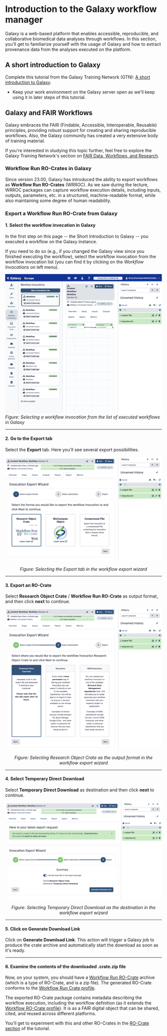# Introduction to the Galaxy workflow manager

Galaxy is a web-based platform that enables accessible, reproducible, and collaborative biomedical data analyses through workflows.  In this section, you'll get to familiarize yourself with the usage of Galaxy and how to extract provenance data from the analyses executed on the platform.

## A short introduction to Galaxy

Complete this tutorial from the Galaxy Training Network (GTN): [A short introduction to Galaxy](https://training.galaxyproject.org/training-material/topics/introduction/tutorials/galaxy-intro-short/tutorial.html).
* Keep your work environment on the Galaxy server open as we'll keep using it in later steps of this tutorial.

## Galaxy and FAIR Workflows

Galaxy embraces the FAIR (Findable, Accessible, Interoperable, Reusable) principles, providing robust support for creating and sharing reproducible workflows.  Also, the Galaxy community has created a very extensive body of training material.

If you're interested in studying this topic further, feel free to explore the Galaxy Training Network's section on [FAIR Data, Workflows, and Research](https://training.galaxyproject.org/training-material/topics/fair/).

### Workflow Run RO-Crates in Galaxy

Since version 23.00, Galaxy has introduced the ability to export workflows as **Workflow Run RO-Crates** (WRROC). As we saw during the lecture, WRROC packages can capture workflow execution details, including inputs, outputs, parameters, etc. in a structured, machine-readable format, while also maintaining some degree of human readability.

### Export a Workflow Run RO-Crate from Galaxy

#### 1. Select the workflow invecation in Galaxy

In the first step on this page -- the Short Introduction to Galaxy -- you executed a workflow on the Galaxy instance.

If you need to do so (e.g., if you changed the Galaxy view since you finished executing the workflow), select the workflow invocation from the workflow invocation list (you can find it by clicking on the *Workflow Invocations* on left menu).

![Selecting a workflow invocation from the Galaxy interface](images/screenshot_select-workflow-invocation.png)
*Figure: Selecting a workflow invocation from the list of executed workflows in Galaxy*

---

#### 2. Go to the **Export** tab

Select the **Export** tab.  Here you'll see several export possibilities.

<p align="center">
    <img src="images/screenshot_export-wizard-1.png" alt="the Export tab selection" />
</p>
<p align="center"><em>Figure: Selecting the Export tab in the workflow export wizard</em></p>

---

#### 3. Export an RO-Crate

Select **Research Object Crate** / **Workflow Run RO-Crate** as output format, and then click **next** to continue.

<p align="center">
    <img src="images/screenshot_export-wizard-2.png" alt="Selecting Research Object Crate as output format" />
</p>
<p align="center"><em>Figure: Selecting Research Object Crate as the output format in the workflow export wizard</em></p>

---

#### 4. Select **Temporary Direct Download**

Select **Temporary Direct Download** as destination and then click **next** to continue.

<p align="center">
    <img src="images/screenshot_export-wizard-3.png" alt="Selecting Temporary Direct Download as destination" />
</p>
<p align="center"><em>Figure: Selecting Temporary Direct Download as the destination in the workflow export wizard</em></p>

---

#### 5. Click on **Generate Download Link**

Click on **Generate Download Link**.  This action will trigger a Galaxy job to produce the crate archive and automatically start the download as soon as it's ready.

---

#### 6. Examine the contents of the downloaded .crate.zip file

Now, on your system, you should have a [Workflow Run RO-Crate](https://www.researchobject.org/workflow-run-crate/) archive (which is a type of RO-Crate, and is a zip file). The generated RO-Crate conforms to the [Workflow Run Crate profile](https://www.researchobject.org/workflow-run-crate/profiles/workflow_run_crate/).

The exported RO-Crate package contains metadata describing the workflow execution, including the workflow definition (as it extends the [Workflow RO-Crate profile](https://w3id.org/workflowhub/workflow-ro-crate/)). It is as a FAIR digital object that can be shared, cited, and reused across different platforms.

You'll get to experiment with this and other RO-Crates in the [RO-Crate section](./RO_crate.md) of the tutorial.
